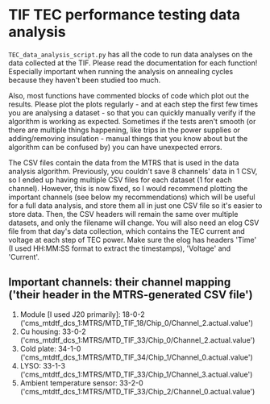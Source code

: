 # TIF TEC performance testing data analysis

`TEC_data_analysis_script.py` has all the code to run data analyses on the data collected at the TIF. Please read the documentation for each function! Especially important when running the analysis on annealing cycles because they haven't been studied too much. 

Also, most functions have commented blocks of code which plot out the results. Please plot the plots regularly - and at each step the first few times you are analysing a dataset - so that you can quickly manually verify if the algorithm is working as expected. Sometimes if the tests aren't smooth (or there are multiple things happening, like trips in the power supplies or adding/removing insulation - manual things that you know about but the algorithm can be confused by) you can have unexpected errors. 

The CSV files contain the data from the MTRS that is used in the data analysis algorithm. 
Previously, you couldn't save 8 channels' data in 1 CSV, so I ended up having multiple CSV files for each dataset (1 for each channel). However, this is now fixed, so I would recommend plotting the important channels (see below my recommendations) which will be useful for a full data analysis, and store them all in just one CSV file so it's easier to store data. Then, the CSV headers will remain the same over multiple datasets, and only the filename will change. 
You will also need an elog CSV file from that day's data collection, which contains the TEC current and voltage at each step of TEC power. Make sure the elog has headers 'Time' (I used HH:MM:SS format to extract the timestamps), 'Voltage' and 'Current'. 


Important channels: their channel mapping ('their header in the  MTRS-generated CSV file')
-------------------------------------
1. Module [I used J20 primarily]: 18-0-2 ('cms_mtdtf_dcs_1:MTRS/MTD_TIF_18/Chip_0/Channel_2.actual.value')
2. Cu housing: 33-0-2 ('cms_mtdtf_dcs_1:MTRS/MTD_TIF_33/Chip_0/Channel_2.actual.value')
3. Cold plate: 34-1-0 ('cms_mtdtf_dcs_1:MTRS/MTD_TIF_34/Chip_1/Channel_0.actual.value')
4. LYSO: 33-1-3 ('cms_mtdtf_dcs_1:MTRS/MTD_TIF_33/Chip_1/Channel_3.actual.value')
5. Ambient temperature sensor: 33-2-0 ('cms_mtdtf_dcs_1:MTRS/MTD_TIF_33/Chip_2/Channel_0.actual.value')
